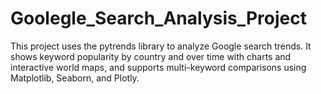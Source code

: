 # Goolegle_Search_Analysis_Project
This project uses the pytrends library to analyze Google search trends. It shows keyword popularity by country and over time with charts and interactive world maps, and supports multi-keyword comparisons using Matplotlib, Seaborn, and Plotly.
